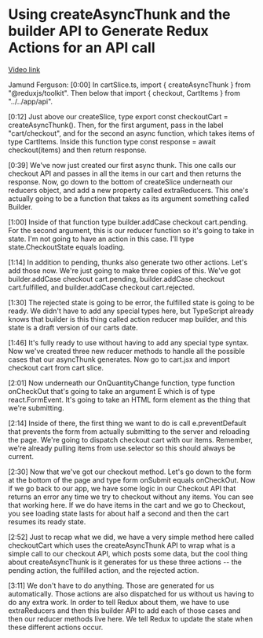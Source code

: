 # Using createAsyncThunk and the builder API to Generate Redux Actions for an API call

[Video link](https://www.egghead.io/lessons/react-using-createasyncthunk-and-the-builder-api-to-generate-redux-actions-for-an-api-call?pl=modern-redux-with-redux-toolkit-rtk-and-typescript-64f243c8)

Jamund Ferguson: [0:00] In cartSlice.ts, import { createAsyncThunk } from "@reduxjs/toolkit". Then below that import { checkout, CartItems } from "../../app/api".

[0:12] Just above our createSlice, type export const checkoutCart = createAsyncThunk(). Then, for the first argument, pass in the label "cart/checkout", and for the second an async function, which takes items of type CartItems. Inside this function type const response = await checkout(items) and then return response.

[0:39] We've now just created our first async thunk. This one calls our checkout API and passes in all the items in our cart and then returns the response. Now, go down to the bottom of createSlice underneath our reducers object, and add a new property called extraReducers. This one's actually going to be a function that takes as its argument something called Builder.

[1:00] Inside of that function type builder.addCase checkout cart.pending. For the second argument, this is our reducer function so it's going to take in state. I'm not going to have an action in this case. I'll type state.CheckoutState equals loading.

[1:14] In addition to pending, thunks also generate two other actions. Let's add those now. We're just going to make three copies of this. We've got builder.addCase checkout cart.pending, builder.addCase checkout cart.fulfilled, and builder.addCase checkout cart.rejected.

[1:30] The rejected state is going to be error, the fulfilled state is going to be ready. We didn't have to add any special types here, but TypeScript already knows that builder is this thing called action reducer map builder, and this state is a draft version of our carts date.

[1:46] It's fully ready to use without having to add any special type syntax. Now we've created three new reducer methods to handle all the possible cases that our asyncThunk generates. Now go to cart.jsx and import checkout cart from cart slice.

[2:01] Now underneath our OnQuantityChange function, type function onCheckOut that's going to take an argument E which is of type react.FormEvent. It's going to take an HTML form element as the thing that we're submitting.

[2:14] Inside of there, the first thing we want to do is call e.preventDefault that prevents the form from actually submitting to the server and reloading the page. We're going to dispatch checkout cart with our items. Remember, we're already pulling items from use.selector so this should always be current.

[2:30] Now that we've got our checkout method. Let's go down to the form at the bottom of the page and type form onSubmit equals onCheckOut. Now if we go back to our app, we have some logic in our Checkout API that returns an error any time we try to checkout without any items. You can see that working here. If we do have items in the cart and we go to Checkout, you see loading state lasts for about half a second and then the cart resumes its ready state.

[2:52] Just to recap what we did, we have a very simple method here called checkoutCart which uses the createAsyncThunk API to wrap what is a simple call to our checkout API, which posts some data, but the cool thing about createAsyncThunk is it generates for us these three actions -- the pending action, the fulfilled action, and the rejected action.

[3:11] We don't have to do anything. Those are generated for us automatically. Those actions are also dispatched for us without us having to do any extra work. In order to tell Redux about them, we have to use extraReducers and then this builder API to add each of those cases and then our reducer methods live here. We tell Redux to update the state when these different actions occur.
